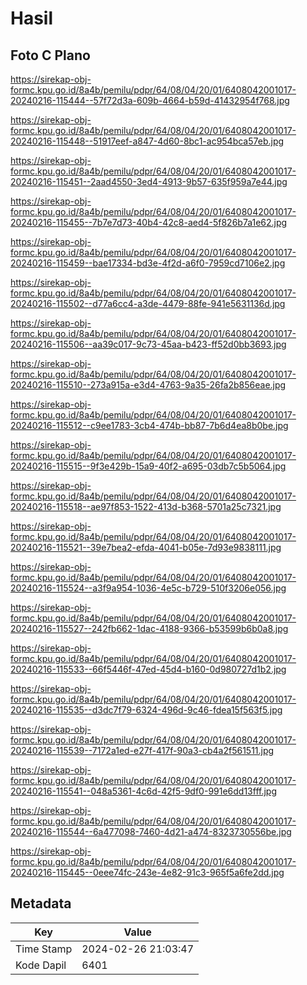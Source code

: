 # Hasil

## Foto C Plano

https://sirekap-obj-formc.kpu.go.id/8a4b/pemilu/pdpr/64/08/04/20/01/6408042001017-20240216-115444--57f72d3a-609b-4664-b59d-41432954f768.jpg

https://sirekap-obj-formc.kpu.go.id/8a4b/pemilu/pdpr/64/08/04/20/01/6408042001017-20240216-115448--51917eef-a847-4d60-8bc1-ac954bca57eb.jpg

https://sirekap-obj-formc.kpu.go.id/8a4b/pemilu/pdpr/64/08/04/20/01/6408042001017-20240216-115451--2aad4550-3ed4-4913-9b57-635f959a7e44.jpg

https://sirekap-obj-formc.kpu.go.id/8a4b/pemilu/pdpr/64/08/04/20/01/6408042001017-20240216-115455--7b7e7d73-40b4-42c8-aed4-5f826b7a1e62.jpg

https://sirekap-obj-formc.kpu.go.id/8a4b/pemilu/pdpr/64/08/04/20/01/6408042001017-20240216-115459--bae17334-bd3e-4f2d-a6f0-7959cd7106e2.jpg

https://sirekap-obj-formc.kpu.go.id/8a4b/pemilu/pdpr/64/08/04/20/01/6408042001017-20240216-115502--d77a6cc4-a3de-4479-88fe-941e5631136d.jpg

https://sirekap-obj-formc.kpu.go.id/8a4b/pemilu/pdpr/64/08/04/20/01/6408042001017-20240216-115506--aa39c017-9c73-45aa-b423-ff52d0bb3693.jpg

https://sirekap-obj-formc.kpu.go.id/8a4b/pemilu/pdpr/64/08/04/20/01/6408042001017-20240216-115510--273a915a-e3d4-4763-9a35-26fa2b856eae.jpg

https://sirekap-obj-formc.kpu.go.id/8a4b/pemilu/pdpr/64/08/04/20/01/6408042001017-20240216-115512--c9ee1783-3cb4-474b-bb87-7b6d4ea8b0be.jpg

https://sirekap-obj-formc.kpu.go.id/8a4b/pemilu/pdpr/64/08/04/20/01/6408042001017-20240216-115515--9f3e429b-15a9-40f2-a695-03db7c5b5064.jpg

https://sirekap-obj-formc.kpu.go.id/8a4b/pemilu/pdpr/64/08/04/20/01/6408042001017-20240216-115518--ae97f853-1522-413d-b368-5701a25c7321.jpg

https://sirekap-obj-formc.kpu.go.id/8a4b/pemilu/pdpr/64/08/04/20/01/6408042001017-20240216-115521--39e7bea2-efda-4041-b05e-7d93e9838111.jpg

https://sirekap-obj-formc.kpu.go.id/8a4b/pemilu/pdpr/64/08/04/20/01/6408042001017-20240216-115524--a3f9a954-1036-4e5c-b729-510f3206e056.jpg

https://sirekap-obj-formc.kpu.go.id/8a4b/pemilu/pdpr/64/08/04/20/01/6408042001017-20240216-115527--242fb662-1dac-4188-9366-b53599b6b0a8.jpg

https://sirekap-obj-formc.kpu.go.id/8a4b/pemilu/pdpr/64/08/04/20/01/6408042001017-20240216-115533--66f5446f-47ed-45d4-b160-0d980727d1b2.jpg

https://sirekap-obj-formc.kpu.go.id/8a4b/pemilu/pdpr/64/08/04/20/01/6408042001017-20240216-115535--d3dc7f79-6324-496d-9c46-fdea15f563f5.jpg

https://sirekap-obj-formc.kpu.go.id/8a4b/pemilu/pdpr/64/08/04/20/01/6408042001017-20240216-115539--7172a1ed-e27f-417f-90a3-cb4a2f561511.jpg

https://sirekap-obj-formc.kpu.go.id/8a4b/pemilu/pdpr/64/08/04/20/01/6408042001017-20240216-115541--048a5361-4c6d-42f5-9df0-991e6dd13fff.jpg

https://sirekap-obj-formc.kpu.go.id/8a4b/pemilu/pdpr/64/08/04/20/01/6408042001017-20240216-115544--6a477098-7460-4d21-a474-8323730556be.jpg

https://sirekap-obj-formc.kpu.go.id/8a4b/pemilu/pdpr/64/08/04/20/01/6408042001017-20240216-115445--0eee74fc-243e-4e82-91c3-965f5a6fe2dd.jpg


## Metadata

| Key        | Value               |
| ---------- | ------------------- |
| Time Stamp | 2024-02-26 21:03:47 |
| Kode Dapil | 6401                |



